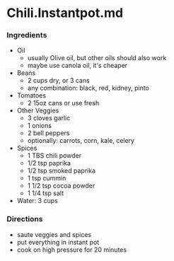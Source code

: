 # Chili.Instantpot.md

### Ingredients
- Oil
  - usually Olive oil, but other oils should also work
  - maybe use canola oil, it's cheaper
- Beans
  - 2 cups dry, or 3 cans
  - any combination: black, red, kidney, pinto
- Tomatoes
  - 2 15oz cans or use fresh
- Other Veggies
  - 3 cloves garlic
  - 1 onions
  - 2 bell peppers
  - optionally: carrots, corn, kale, celery
- Spices
  - 1 TBS chili powder
  - 1/2 tsp paprika
  - 1/2 tsp smoked paprika
  - 1 tsp cummin
  - 1 1/2 tsp cocoa powder
  - 1 1/4 tsp salt
- Water: 3 cups

### Directions
- saute veggies and spices
- put everything in instant pot
- cook on high pressure for 20 minutes
